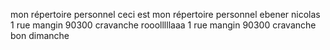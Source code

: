 ﻿ mon répertoire personnel 
 ceci est mon répertoire personnel
 ebener nicolas
 1 rue mangin 90300 cravanche
rooolllllaaa
1 rue mangin 90300 cravanche
bon dimanche
